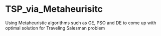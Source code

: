 # TSP_via_Metaheurisitc
Using Metaheuristic algorithms such as GE, PSO and DE to come up with optimal solution for Traveling Salesman problem
